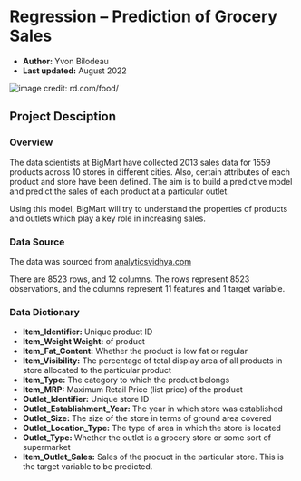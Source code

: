 # Regression – Prediction of Grocery Sales
- **Author:** Yvon Bilodeau
- **Last updated:** August 2022
 
![image credit: rd.com/food/](https://github.com/YBilodeau/Regression-Prediction-of-Grocery-Sales/blob/703c4210d50e9f2e81cd4ccdf3ccdca936cb35c1/Images/Grocery_Produce.jpg)

## **Project Desciption**
### **Overview**
The data scientists at BigMart have collected 2013 sales data for 1559 products across 10 stores in different cities. Also, certain attributes of each product and store have been defined. The aim is to build a predictive model and predict the sales of each product at a particular outlet.

Using this model, BigMart will try to understand the properties of products and outlets which play a key role in increasing sales.

### **Data Source**
The data was sourced from [analyticsvidhya.com](https://datahack.analyticsvidhya.com/contest/practice-problem-big-mart-sales-iii/)

There are 8523 rows, and 12 columns.
The rows represent 8523 observations, and the columns represent 11 features and 1 target variable.

### **Data Dictionary**
- **Item_Identifier:** Unique product ID
- **Item_Weight Weight:** of product
- **Item_Fat_Content:** Whether the product is low fat or regular
- **Item_Visibility:** The percentage of total display area of all products in store allocated to the particular product
- **Item_Type:** The category to which the product belongs
- **Item_MRP:** Maximum Retail Price (list price) of the product
- **Outlet_Identifier:** Unique store ID
- **Outlet_Establishment_Year:** The year in which store was established
- **Outlet_Size:** The size of the store in terms of ground area covered
- **Outlet_Location_Type:** The type of area in which the store is located
- **Outlet_Type:** Whether the outlet is a grocery store or some sort of supermarket
- **Item_Outlet_Sales:** Sales of the product in the particular store. This is the target variable to be predicted.

